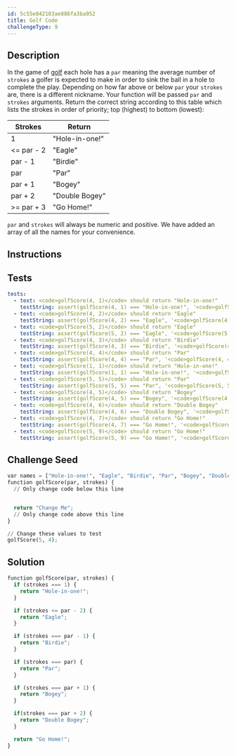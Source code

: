 ```yaml
---
id: 5c55e842103ae886fa3ba952
title: Golf Code
challengeType: 9
---
```


## Description
<section id='description'>
In the game of <a href="https://en.wikipedia.org/wiki/Golf" target="_blank">golf</a> each hole has a <code>par</code> meaning the average number of <code>strokes</code> a golfer is expected to make in order to sink the ball in a hole to complete the play. Depending on how far above or below <code>par</code> your <code>strokes</code> are, there is a different nickname.
Your function will be passed <code>par</code> and <code>strokes</code> arguments. Return the correct string according to this table which lists the strokes in order of priority; top (highest) to bottom (lowest):
<table class="table table-striped"><thead><tr><th>Strokes</th><th>Return</th></tr></thead><tbody><tr><td>1</td><td>"Hole-in-one!"</td></tr><tr><td>&lt;= par - 2</td><td>"Eagle"</td></tr><tr><td>par - 1</td><td>"Birdie"</td></tr><tr><td>par</td><td>"Par"</td></tr><tr><td>par + 1</td><td>"Bogey"</td></tr><tr><td>par + 2</td><td>"Double Bogey"</td></tr><tr><td>&gt;= par + 3</td><td>"Go Home!"</td></tr></tbody></table>
<code>par</code> and <code>strokes</code> will always be numeric and positive. We have added an array of all the names for your convenience.
</section>

## Instructions
<section id='instructions'>

</section>

## Tests
<section id='tests'>

```yml
tests:
  - text: <code>golfScore(4, 1)</code> should return "Hole-in-one!"
    testString: assert(golfScore(4, 1) === "Hole-in-one!", '<code>golfScore(4, 1)</code> should return "Hole-in-one!"');
  - text: <code>golfScore(4, 2)</code> should return "Eagle"
    testString: assert(golfScore(4, 2) === "Eagle", '<code>golfScore(4, 2)</code> should return "Eagle"');
  - text: <code>golfScore(5, 2)</code> should return "Eagle"
    testString: assert(golfScore(5, 2) === "Eagle", '<code>golfScore(5, 2)</code> should return "Eagle"');
  - text: <code>golfScore(4, 3)</code> should return "Birdie"
    testString: assert(golfScore(4, 3) === "Birdie", '<code>golfScore(4, 3)</code> should return "Birdie"');
  - text: <code>golfScore(4, 4)</code> should return "Par"
    testString: assert(golfScore(4, 4) === "Par", '<code>golfScore(4, 4)</code> should return "Par"');
  - text: <code>golfScore(1, 1)</code> should return "Hole-in-one!"
    testString: assert(golfScore(1, 1) === "Hole-in-one!", '<code>golfScore(1, 1)</code> should return "Hole-in-one!"');
  - text: <code>golfScore(5, 5)</code> should return "Par"
    testString: assert(golfScore(5, 5) === "Par", '<code>golfScore(5, 5)</code> should return "Par"');
  - text: <code>golfScore(4, 5)</code> should return "Bogey"
    testString: assert(golfScore(4, 5) === "Bogey", '<code>golfScore(4, 5)</code> should return "Bogey"');
  - text: <code>golfScore(4, 6)</code> should return "Double Bogey"
    testString: assert(golfScore(4, 6) === "Double Bogey", '<code>golfScore(4, 6)</code> should return "Double Bogey"');
  - text: <code>golfScore(4, 7)</code> should return "Go Home!"
    testString: assert(golfScore(4, 7) === "Go Home!", '<code>golfScore(4, 7)</code> should return "Go Home!"');
  - text: <code>golfScore(5, 9)</code> should return "Go Home!"
    testString: assert(golfScore(5, 9) === "Go Home!", '<code>golfScore(5, 9)</code> should return "Go Home!"');

```

</section>

## Challenge Seed
<section id='challengeSeed'>

<div id='py-seed'>

```python
var names = ["Hole-in-one!", "Eagle", "Birdie", "Par", "Bogey", "Double Bogey", "Go Home!"];
function golfScore(par, strokes) {
  // Only change code below this line


  return "Change Me";
  // Only change code above this line
}

// Change these values to test
golfScore(5, 4);
```

</div>



</section>

## Solution
<section id='solution'>


```python
function golfScore(par, strokes) {
  if (strokes === 1) {
    return "Hole-in-one!";
  }

  if (strokes <= par - 2) {
    return "Eagle";
  }

  if (strokes === par - 1) {
    return "Birdie";
  }

  if (strokes === par) {
    return "Par";
  }

  if (strokes === par + 1) {
    return "Bogey";
  }

  if(strokes === par + 2) {
    return "Double Bogey";
  }

  return "Go Home!";
}
```

</section>
